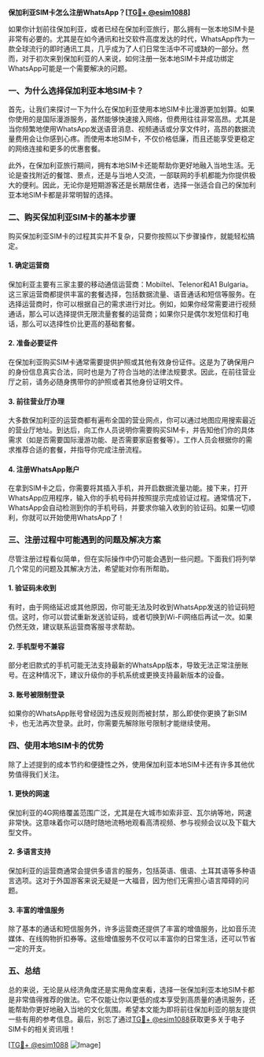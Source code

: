 **保加利亚SIM卡怎么注册WhatsApp？[[TG💪+ @esim1088](https://t.me/s/esim1088)]**

如果你计划前往保加利亚，或者已经在保加利亚旅行，那么拥有一张本地SIM卡是非常有必要的。尤其是在如今通讯和社交软件高度发达的时代，WhatsApp作为一款全球流行的即时通讯工具，几乎成为了人们日常生活中不可或缺的一部分。然而，对于初次来到保加利亚的人来说，如何注册一张本地SIM卡并成功绑定WhatsApp可能是一个需要解决的问题。

### 一、为什么选择保加利亚本地SIM卡？

首先，让我们来探讨一下为什么在保加利亚使用本地SIM卡比漫游更加划算。如果你使用的是国际漫游服务，虽然能够快速接入网络，但费用往往非常高昂。尤其是当你频繁地使用WhatsApp发送语音消息、视频通话或分享文件时，高昂的数据流量费用会让你感到心疼。而使用本地SIM卡，不仅价格低廉，而且还能享受更稳定的网络连接和更多的优惠套餐。

此外，在保加利亚旅行期间，拥有本地SIM卡还能帮助你更好地融入当地生活。无论是查找附近的餐馆、景点，还是与当地人交流，一部联网的手机都能为你提供极大的便利。因此，无论你是短期游客还是长期居住者，选择一张适合自己的保加利亚本地SIM卡都是非常明智的选择。

### 二、购买保加利亚SIM卡的基本步骤

购买保加利亚SIM卡的过程其实并不复杂，只要你按照以下步骤操作，就能轻松搞定。

#### 1. 确定运营商
保加利亚主要有三家主要的移动通信运营商：Mobiltel、Telenor和A1 Bulgaria。这三家运营商都提供丰富的套餐选择，包括数据流量、语音通话和短信等服务。在选择运营商时，你可以根据自己的需求进行对比。例如，如果你经常需要进行视频通话，那么可以选择提供无限流量套餐的运营商；如果你只是偶尔发短信和打电话，那么可以选择性价比更高的基础套餐。

#### 2. 准备必要证件
在保加利亚购买SIM卡通常需要提供护照或其他有效身份证件。这是为了确保用户的身份信息真实合法，同时也是为了符合当地的法律法规要求。因此，在前往营业厅之前，请务必随身携带你的护照或者其他身份证明文件。

#### 3. 前往营业厅办理
大多数保加利亚的运营商都有遍布全国的营业网点，你可以通过地图应用搜索最近的营业厅地址。到达后，向工作人员说明你需要购买SIM卡，并告知他们你的具体需求（如是否需要国际漫游功能、是否需要家庭套餐等）。工作人员会根据你的需求推荐合适的套餐，并指导你完成注册流程。

#### 4. 注册WhatsApp账户
在拿到SIM卡之后，你需要将其插入手机，并开启数据流量功能。接下来，打开WhatsApp应用程序，输入你的手机号码并按照提示完成验证过程。通常情况下，WhatsApp会自动检测到你的手机号码，并要求你输入收到的验证码。如果一切顺利，你就可以开始使用WhatsApp了！

### 三、注册过程中可能遇到的问题及解决方案

尽管注册过程看似简单，但在实际操作中仍可能会遇到一些问题。下面我们将列举几个常见的问题及其解决方法，希望能对你有所帮助。

#### 1. 验证码未收到
有时，由于网络延迟或其他原因，你可能无法及时收到WhatsApp发送的验证码短信。这时，你可以尝试重新发送验证码，或者切换到Wi-Fi网络后再试一次。如果仍然无效，建议联系运营商客服寻求帮助。

#### 2. 手机型号不兼容
部分老旧款式的手机可能无法支持最新的WhatsApp版本，导致无法正常注册账号。在这种情况下，建议升级你的手机系统或更换支持最新版本的设备。

#### 3. 账号被限制登录
如果你的WhatsApp账号曾经因为违反规则而被封禁，那么即使你更换了新SIM卡，也无法再次登录。此时，你需要先解除账号限制才能继续使用。

### 四、使用本地SIM卡的优势

除了上述提到的成本节约和便捷性之外，使用保加利亚本地SIM卡还有许多其他优势值得我们关注。

#### 1. 更快的网速
保加利亚的4G网络覆盖范围广泛，尤其是在大城市如索非亚、瓦尔纳等地，网速非常快。这意味着你可以随时随地流畅地观看高清视频、参与视频会议以及下载大型文件。

#### 2. 多语言支持
保加利亚的运营商通常会提供多语言的服务，包括英语、俄语、土耳其语等多种语言选项。这对于外国游客来说无疑是一大福音，因为他们无需担心语言障碍的问题。

#### 3. 丰富的增值服务
除了基本的通话和短信服务外，许多运营商还提供了丰富的增值服务，比如音乐流媒体、在线购物折扣券等。这些增值服务不仅可以丰富你的日常生活，还可以节省一定的开支。

### 五、总结

总的来说，无论是从经济角度还是实用角度来看，选择一张保加利亚本地SIM卡都是非常值得推荐的做法。它不仅能让你以更低的成本享受到高质量的通讯服务，还能帮助你更好地融入当地的文化氛围。希望本文能为即将前往保加利亚的朋友提供一些有用的参考信息。最后，别忘了通过[TG💪+ @esim1088](https://t.me/s/esim1088)获取更多关于电子SIM卡的相关资讯哦！

[[TG💪+ @esim1088](https://t.me/s/esim1088) ![Image](https://i.postimg.cc/4NQfJmqS/Snipaste-2025-05-13-00-14-12.png)]